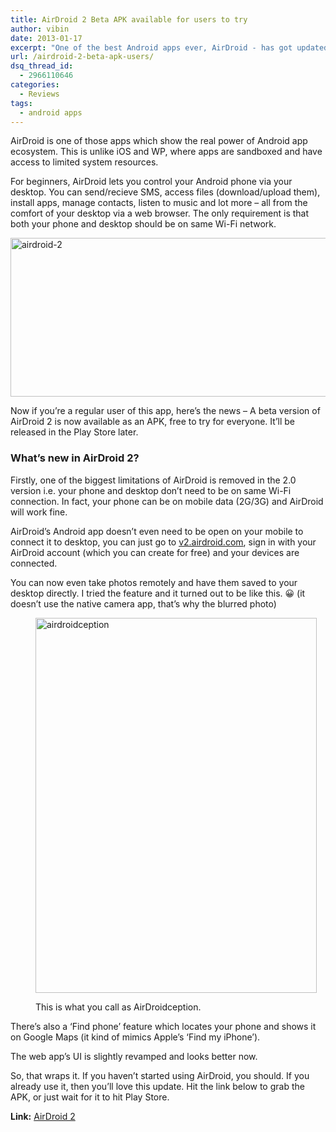 ```yaml
---
title: AirDroid 2 Beta APK available for users to try
author: vibin
date: 2013-01-17
excerpt: "One of the best Android apps ever, AirDroid - has got updated to 2.0 version and is available as an APK, it'll be released later in the Play Store."
url: /airdroid-2-beta-apk-users/
dsq_thread_id:
  - 2966110646
categories:
  - Reviews
tags:
  - android apps
---
```

AirDroid is one of those apps which show the real power of Android app ecosystem. This is unlike iOS and WP, where apps are sandboxed and have access to limited system resources.

For beginners, AirDroid lets you control your Android phone via your desktop. You can send/recieve SMS, access files (download/upload them), install apps, manage contacts, listen to music and lot more &#8211; all from the comfort of your desktop via a web browser. The only requirement is that both your phone and desktop should be on same Wi-Fi network.

[<img class="aligncenter size-medium wp-image-70665" alt="airdroid-2" src="http://cdn.devilsworkshop.org/files/2013/01/AirDroid-600x254.png" width="600" height="254" />][1]

Now if you&#8217;re a regular user of this app, here&#8217;s the news &#8211; A beta version of AirDroid 2 is now available as an APK, free to try for everyone. It&#8217;ll be released in the Play Store later.

### What&#8217;s new in AirDroid 2?

Firstly, one of the biggest limitations of AirDroid is removed in the 2.0 version i.e. your phone and desktop don&#8217;t need to be on same Wi-Fi connection. In fact, your phone can be on mobile data (2G/3G) and AirDroid will work fine.

AirDroid&#8217;s Android app doesn&#8217;t even need to be open on your mobile to connect it to desktop, you can just go to <a href="http://v2.airdroid.com" onclick="_gaq.push(['_trackEvent', 'outbound-article', 'http://v2.airdroid.com', 'v2.airdroid.com']);" >v2.airdroid.com</a>, sign in with your AirDroid account (which you can create for free) and your devices are connected.

You can now even take photos remotely and have them saved to your desktop directly. I tried the feature and it turned out to be like this. 😀 (it doesn&#8217;t use the native camera app, that&#8217;s why the blurred photo)<figure id="attachment_70662" style="width: 450px;" class="wp-caption aligncenter">

[<img class="size-medium wp-image-70662" alt="airdroidception" src="http://cdn.devilsworkshop.org/files/2013/01/camera-450x600.jpeg" width="450" height="600" />][2]<figcaption class="wp-caption-text">This is what you call as AirDroidception.</figcaption></figure> 

There&#8217;s also a &#8216;Find phone&#8217; feature which locates your phone and shows it on Google Maps (it kind of mimics Apple&#8217;s &#8216;Find my iPhone&#8217;).

The web app&#8217;s UI is slightly revamped and looks better now.

So, that wraps it. If you haven&#8217;t started using AirDroid, you should. If you already use it, then you&#8217;ll love this update. Hit the link below to grab the APK, or just wait for it to hit Play Store.

**Link:** <a href="http://airdroid.com/invite/airdroid_v2.apk" onclick="_gaq.push(['_trackEvent', 'outbound-article', 'http://airdroid.com/invite/airdroid_v2.apk', 'AirDroid 2']);" >AirDroid 2</a>

 [1]: http://cdn.devilsworkshop.org/files/2013/01/AirDroid.png
 [2]: http://cdn.devilsworkshop.org/files/2013/01/camera.jpeg
